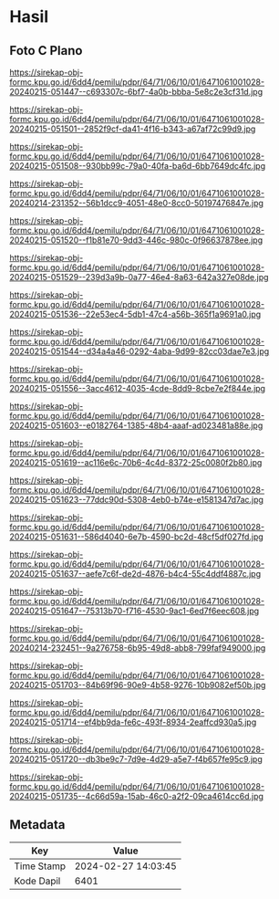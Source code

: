 # Hasil

## Foto C Plano

https://sirekap-obj-formc.kpu.go.id/6dd4/pemilu/pdpr/64/71/06/10/01/6471061001028-20240215-051447--c693307c-6bf7-4a0b-bbba-5e8c2e3cf31d.jpg

https://sirekap-obj-formc.kpu.go.id/6dd4/pemilu/pdpr/64/71/06/10/01/6471061001028-20240215-051501--2852f9cf-da41-4f16-b343-a67af72c99d9.jpg

https://sirekap-obj-formc.kpu.go.id/6dd4/pemilu/pdpr/64/71/06/10/01/6471061001028-20240215-051508--930bb99c-79a0-40fa-ba6d-6bb7649dc4fc.jpg

https://sirekap-obj-formc.kpu.go.id/6dd4/pemilu/pdpr/64/71/06/10/01/6471061001028-20240214-231352--56b1dcc9-4051-48e0-8cc0-50197476847e.jpg

https://sirekap-obj-formc.kpu.go.id/6dd4/pemilu/pdpr/64/71/06/10/01/6471061001028-20240215-051520--f1b81e70-9dd3-446c-980c-0f96637878ee.jpg

https://sirekap-obj-formc.kpu.go.id/6dd4/pemilu/pdpr/64/71/06/10/01/6471061001028-20240215-051529--239d3a9b-0a77-46e4-8a63-642a327e08de.jpg

https://sirekap-obj-formc.kpu.go.id/6dd4/pemilu/pdpr/64/71/06/10/01/6471061001028-20240215-051536--22e53ec4-5db1-47c4-a56b-365f1a9691a0.jpg

https://sirekap-obj-formc.kpu.go.id/6dd4/pemilu/pdpr/64/71/06/10/01/6471061001028-20240215-051544--d34a4a46-0292-4aba-9d99-82cc03dae7e3.jpg

https://sirekap-obj-formc.kpu.go.id/6dd4/pemilu/pdpr/64/71/06/10/01/6471061001028-20240215-051556--3acc4612-4035-4cde-8dd9-8cbe7e2f844e.jpg

https://sirekap-obj-formc.kpu.go.id/6dd4/pemilu/pdpr/64/71/06/10/01/6471061001028-20240215-051603--e0182764-1385-48b4-aaaf-ad023481a88e.jpg

https://sirekap-obj-formc.kpu.go.id/6dd4/pemilu/pdpr/64/71/06/10/01/6471061001028-20240215-051619--ac116e6c-70b6-4c4d-8372-25c0080f2b80.jpg

https://sirekap-obj-formc.kpu.go.id/6dd4/pemilu/pdpr/64/71/06/10/01/6471061001028-20240215-051623--77ddc90d-5308-4eb0-b74e-e1581347d7ac.jpg

https://sirekap-obj-formc.kpu.go.id/6dd4/pemilu/pdpr/64/71/06/10/01/6471061001028-20240215-051631--586d4040-6e7b-4590-bc2d-48cf5df027fd.jpg

https://sirekap-obj-formc.kpu.go.id/6dd4/pemilu/pdpr/64/71/06/10/01/6471061001028-20240215-051637--aefe7c6f-de2d-4876-b4c4-55c4ddf4887c.jpg

https://sirekap-obj-formc.kpu.go.id/6dd4/pemilu/pdpr/64/71/06/10/01/6471061001028-20240215-051647--75313b70-f716-4530-9ac1-6ed7f6eec608.jpg

https://sirekap-obj-formc.kpu.go.id/6dd4/pemilu/pdpr/64/71/06/10/01/6471061001028-20240214-232451--9a276758-6b95-49d8-abb8-799faf949000.jpg

https://sirekap-obj-formc.kpu.go.id/6dd4/pemilu/pdpr/64/71/06/10/01/6471061001028-20240215-051703--84b69f96-90e9-4b58-9276-10b9082ef50b.jpg

https://sirekap-obj-formc.kpu.go.id/6dd4/pemilu/pdpr/64/71/06/10/01/6471061001028-20240215-051714--ef4bb9da-fe6c-493f-8934-2eaffcd930a5.jpg

https://sirekap-obj-formc.kpu.go.id/6dd4/pemilu/pdpr/64/71/06/10/01/6471061001028-20240215-051720--db3be9c7-7d9e-4d29-a5e7-f4b657fe95c9.jpg

https://sirekap-obj-formc.kpu.go.id/6dd4/pemilu/pdpr/64/71/06/10/01/6471061001028-20240215-051735--4c66d59a-15ab-46c0-a2f2-09ca4614cc6d.jpg


## Metadata

| Key        | Value               |
| ---------- | ------------------- |
| Time Stamp | 2024-02-27 14:03:45 |
| Kode Dapil | 6401                |



